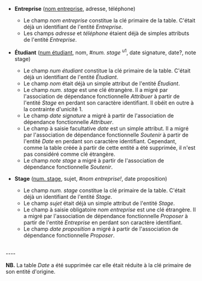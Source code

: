 - **Entreprise** (<ins>nom entreprise</ins>, adresse, téléphone)
  - Le champ _nom entreprise_ constitue la clé primaire de la table. C'était déjà un identifiant de l'entité _Entreprise_.
  - Les champs _adresse_ et _téléphone_ étaient déjà de simples attributs de l'entité _Entreprise_.

- **Étudiant** (<ins>num étudiant</ins>, nom, _#num. stage_ <sup>u1</sup>, date signature, date?, note stage)
  - Le champ _num étudiant_ constitue la clé primaire de la table. C'était déjà un identifiant de l'entité _Étudiant_.
  - Le champ _nom_ était déjà un simple attribut de l'entité _Étudiant_.
  - Le champ _num. stage_ est une clé étrangère. Il a migré par l'association de dépendance fonctionnelle _Attribuer_ à partir de l'entité _Stage_ en perdant son caractère identifiant. Il obéit en outre à la contrainte d'unicité 1.
  - Le champ _date signature_ a migré à partir de l'association de dépendance fonctionnelle _Attribuer_.
  - Le champ à saisie facultative _date_ est un simple attribut. Il a migré par l'association de dépendance fonctionnelle _Soutenir_ à partir de l'entité _Date_ en perdant son caractère identifiant. Cependant, comme la table créée à partir de cette entité a été supprimée, il n'est pas considéré comme clé étrangère.
  - Le champ _note stage_ a migré à partir de l'association de dépendance fonctionnelle _Soutenir_.

- **Stage** (<ins>num. stage</ins>, sujet, _#nom entreprise!_, date proposition)
  - Le champ _num. stage_ constitue la clé primaire de la table. C'était déjà un identifiant de l'entité _Stage_.
  - Le champ _sujet_ était déjà un simple attribut de l'entité _Stage_.
  - Le champ à saisie obligatoire _nom entreprise_ est une clé étrangère. Il a migré par l'association de dépendance fonctionnelle _Proposer_ à partir de l'entité _Entreprise_ en perdant son caractère identifiant.
  - Le champ _date proposition_ a migré à partir de l'association de dépendance fonctionnelle _Proposer_.
<br>
----


**NB.** La table _Date_ a été supprimée car elle était réduite à la clé primaire de son entité d'origine.
